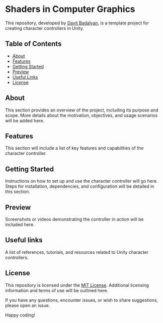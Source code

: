 # Shaders in Computer Graphics

This repository, developed by [Davit Badalyan](https://github.com/davit-badalyan), is a template project for creating character controllers in Unity.

## Table of Contents

- [About](#about)
- [Features](#features)
- [Getting Started](#getting-started)
- [Preview](#preview)
- [Useful Links](#useful-links)
- [License](#license)

## <a name="about"></a> About

This section provides an overview of the project, including its purpose and scope. More details about the motivation, objectives, and usage scenarios will be added here.

## <a name="features"></a> Features

This section will include a list of key features and capabilities of the character controller.

## <a name="getting-started"></a> Getting Started

Instructions on how to set up and use the character controller will go here. Steps for installation, dependencies, and configuration will be detailed in this section.

## <a name="preview"></a> Preview

Screenshots or videos demonstrating the controller in action will be included here.

## <a name="useful-links"></a> Useful links

A list of references, tutorials, and resources related to Unity character controllers.

## <a name="license"></a> License

This repository is licensed under the [MIT License](https://opensource.org/license/mit/). Additional licensing information and terms of use will be outlined here.

If you have any questions, encounter issues, or wish to share suggestions, please open an issue.

Happy coding!

